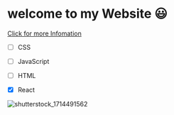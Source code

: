# welcome to my Website 😃

[Click for more Infomation](https://google.com)

- [ ] CSS
- [ ] JavaScript
- [ ] HTML
- [x] React


![shutterstock_1714491562](https://github.com/Nawid01/first-Repo/assets/146708733/de2c4f27-f7d1-40ce-9e83-3bf9e3a4d679)
